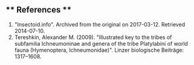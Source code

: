 ** References **
--------------------

1.	"Insectoid.info". Archived from the original on 2017-03-12. Retrieved 2014-07-10.
2.	Tereshkin, Alexander M. (2009). "Illustrated key to the tribes of subfamilia Ichneumoninae and genera of the tribe Platylabini of world fauna (Hymenoptera, Ichneumonidae)". Linzer biologische Beiträge: 1317–1608.
